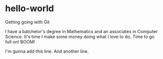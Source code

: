 # hello-world
Getting going with Git

I have a batchelor's degree in Mathematics and an associates in Computer Science.  It's time I make some money doing what I love to do.  Time to go full on! BOOM!

I'm gunna add this line.
And another line.